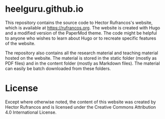 # heelguru.github.io
This repository contains the source code to Hector Rufrancos's website, which is available at https://rufrancos.org. The website is created with Hugo and a modified version of the PaperMod theme. The code might be helpful to anyone who wishes to learn about Hugo or to recreate specific features of the website.

The repository also contains all the research material and teaching material hosted on the website. The material is stored in the static folder (mostly as PDF files) and in the content folder (mostly as Markdown files). The material can easily be batch downloaded from these folders.

# License
Except where otherwise noted, the content of this website was created by Hector Rufrancos and is licensed under the Creative Commons Attribution 4.0 International License.
